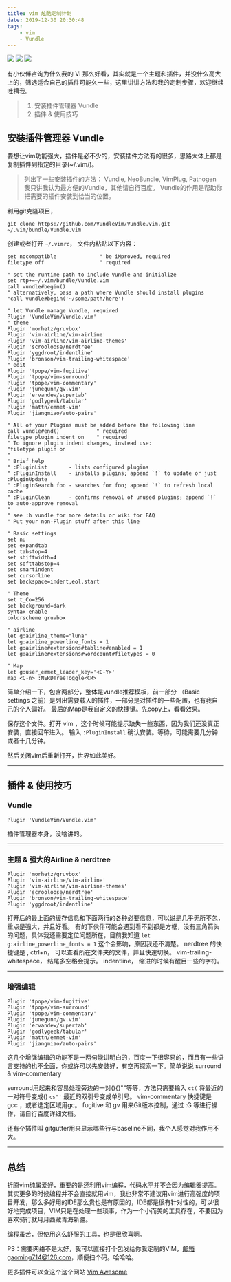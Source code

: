 ```yaml
---
title: vim 炫酷定制计划
date: 2019-12-30 20:30:48
tags:
    - vim
    - Vundle
---
```


![](/images/vim-01.png)
![](/images/vim-02.png)
![](/images/vim-03.png)

有小伙伴咨询为什么我的 VI 那么好看，其实就是一个主题和插件，并没什么高大上的，筛选适合自己的插件可能久一些，这里讲讲方法和我的定制步骤，欢迎继续吐槽我。

> 1. 安装插件管理器 Vundle
> 2. 插件 & 使用技巧

<!--more-->

## 安装插件管理器 Vundle

要想让vim功能强大，插件是必不少的，安装插件方法有的很多，思路大体上都是复制插件到指定的目录(~/.vim/)。

> 列出了一些安装插件的方法：
> Vundle, NeoBundle, VimPlug, Pathogen
> 我只讲我认为最方便的Vundle，其他请自行百度。
> Vundle的作用是帮助你把需要的插件安装到恰当的位置。

利用git克隆项目，

    git clone https://github.com/VundleVim/Vundle.vim.git ~/.vim/bundle/Vundle.vim

创建或者打开 `~/.vimrc`， 文件内粘贴以下内容：

```plain
set nocompatible              " be iMproved, required
filetype off                  " required

" set the runtime path to include Vundle and initialize
set rtp+=~/.vim/bundle/Vundle.vim
call vundle#begin()
" alternatively, pass a path where Vundle should install plugins
"call vundle#begin('~/some/path/here')

" let Vundle manage Vundle, required
Plugin 'VundleVim/Vundle.vim'
" theme
Plugin 'morhetz/gruvbox'
Plugin 'vim-airline/vim-airline'
Plugin 'vim-airline/vim-airline-themes'
Plugin 'scrooloose/nerdtree'
Plugin 'yggdroot/indentline'
Plugin 'bronson/vim-trailing-whitespace'
" edit
Plugin 'tpope/vim-fugitive'
Plugin 'tpope/vim-surround'
Plugin 'tpope/vim-commentary'
Plugin 'junegunn/gv.vim'
Plugin 'ervandew/supertab'
Plugin 'godlygeek/tabular'
Plugin 'mattn/emmet-vim'
Plugin 'jiangmiao/auto-pairs'

" All of your Plugins must be added before the following line
call vundle#end()            " required
filetype plugin indent on    " required
" To ignore plugin indent changes, instead use:
"filetype plugin on
"
" Brief help
" :PluginList       - lists configured plugins
" :PluginInstall    - installs plugins; append `!` to update or just :PluginUpdate
" :PluginSearch foo - searches for foo; append `!` to refresh local cache
" :PluginClean      - confirms removal of unused plugins; append `!` to auto-approve removal
"
" see :h vundle for more details or wiki for FAQ
" Put your non-Plugin stuff after this line

" Basic settings
set nu
set expandtab
set tabstop=4
set shiftwidth=4
set softtabstop=4
set smartindent
set cursorline
set backspace=indent,eol,start

" Theme
set t_Co=256
set background=dark
syntax enable
colorscheme gruvbox

" airline
let g:airline_theme="luna"
let g:airline_powerline_fonts = 1
let g:airline#extensions#tabline#enabled = 1
let g:airline#extensions#wordcount#filetypes = 0

" Map
let g:user_emmet_leader_key='<C-Y>'
map <C-n> :NERDTreeToggle<CR>
```

简单介绍一下，包含两部分，整体是vundle推荐模板，前一部分 （Basic settings 之前）是列出需要载入的插件，一部分是对插件的一些配置，也有我自己的个人偏好。
最后的Map是我自定义的快捷键。先copy上，看看效果。

保存这个文件。打开 vim ，这个时候可能提示缺失一些东西，因为我们还没真正安装，直接回车进入。
输入 `:PluginInstall` 确认安装。等待，可能需要几分钟或者十几分钟。

然后关闭vim后重新打开，世界如此美好。

---

## 插件 & 使用技巧

### Vundle

    Plugin 'VundleVim/Vundle.vim'

插件管理器本身，没啥讲的。

---

### 主题 & 强大的Airline & nerdtree

    Plugin 'morhetz/gruvbox'
    Plugin 'vim-airline/vim-airline'
    Plugin 'vim-airline/vim-airline-themes'
    Plugin 'scrooloose/nerdtree'
    Plugin 'bronson/vim-trailing-whitespace'
    Plugin 'yggdroot/indentline'

打开后的最上面的缓存信息和下面两行的各种必要信息，可以说是几乎无所不包，重点是强大，并且好看。
有的下伙伴可能会遇到看不到都是方框，没有三角箭头的问题，具体我还需要定位问题所在，目前我知道 `let g:airline_powerline_fonts = 1` 这个会影响，原因我还不清楚。
nerdtree 的快捷键是 <C-n>, ctrl+n， 可以查看所在文件夹的文件，并且快速切换。
vim-trailing-whitespace， 结尾多空格会提示。
indentline， 缩进的时候有醒目一些的字符。

---

### 增强编辑

    Plugin 'tpope/vim-fugitive'
    Plugin 'tpope/vim-surround'
    Plugin 'tpope/vim-commentary'
    Plugin 'junegunn/gv.vim'
    Plugin 'ervandew/supertab'
    Plugin 'godlygeek/tabular'
    Plugin 'mattn/emmet-vim'
    Plugin 'jiangmiao/auto-pairs'

这几个增强编辑的功能不是一两句能讲明白的，百度一下很容易的，而且有一些语言支持的也不全面，你或许可以先安装好，有空再探索一下。简单说说 surround & vim-commentary

surround用起来和容易处理旁边的一对(){}""等等，方法只需要输入 `ct(` 将最近的一对符号变成() `cs"'` 最近的双引号变成单引号。
vim-commentary 快捷键是  gcc ，或者选定区域用gc。
fugitive 和 gv 用来Git版本控制，通过 :G 等进行操作，请自行百度详细文档。

还有个插件叫 gitgutter用来显示哪些行与baseline不同，我个人感觉对我作用不大。

---

## 总结

折腾vim纯属爱好，重要的是还利用vim编程，代码水平并不会因为编辑器提高。
其实更多的时候编程并不会直接就用vim，我也非常不建议用vim进行高强度的项目开发，那么多好用的IDE那么贵也是有原因的，IDE都是很有针对性的，可以很好地完成项目，VIM只是在处理一些琐事，作为一个小而美的工具存在，不要因为喜欢骑行就月月西藏青海新疆。

编程虽苦，但使用这么舒服的工具，也是很欣喜啊。

PS：需要网络不是太好，我可以直接打个包发给你我定制的VIM，邮箱gaoming714@126.com，顺便扫个码。哈哈哈。

更多插件可以查这个这个网站
[Vim Awesome][1]

 [1]: https://vimawesome.com/
